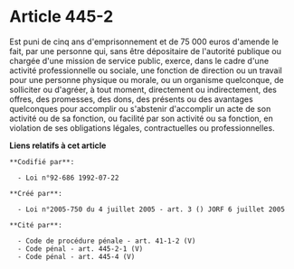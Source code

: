 # Article 445-2

Est puni de cinq ans d'emprisonnement et de 75 000 euros d'amende le fait, par une personne qui, sans être dépositaire de
l'autorité publique ou chargée d'une mission de service public, exerce, dans le cadre d'une activité professionnelle ou
sociale, une fonction de direction ou un travail pour une personne physique ou morale, ou un organisme quelconque, de
solliciter ou d'agréer, à tout moment, directement ou indirectement, des offres, des promesses, des dons, des présents ou des
avantages quelconques pour accomplir ou s'abstenir d'accomplir un acte de son activité ou de sa fonction, ou facilité par son
activité ou sa fonction, en violation de ses obligations légales, contractuelles ou professionnelles.

**Liens relatifs à cet article**

	**Codifié par**:

	  - Loi n°92-686 1992-07-22

	**Créé par**:

	  - Loi n°2005-750 du 4 juillet 2005 - art. 3 () JORF 6 juillet 2005

	**Cité par**:

	  - Code de procédure pénale - art. 41-1-2 (V)
	  - Code pénal - art. 445-2-1 (V)
	  - Code pénal - art. 445-4 (V)
